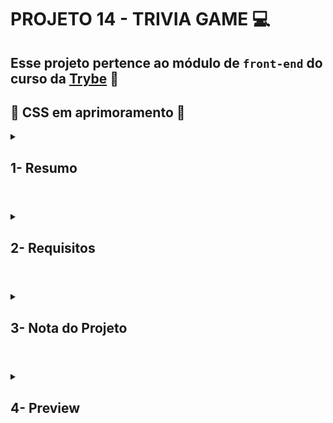 # PROJETO 14 - TRIVIA GAME :computer:

## Esse projeto pertence ao módulo de `front-end` do curso da [Trybe](https://www.betrybe.com/) :green_heart:

## :construction: CSS em aprimoramento :construction:
 
<details>
 
<summary>
  
## 1- Resumo
  
</summary>

No projeto Tivia game usamos duas requisições a API para ter acesso aos dados. Usamos as tecnologias React e Redux para componentização e gerenciamento do estado global da aplicação. Já para aplicação dos testes, a  fim de garantir uma boa qualidade do código e seu funcionamento, utilizamos a RTL/jest.

Foi uma ótima oportunidade desenvolver esse projeto, principalmente por se tratar de um trabalho em grupo, necessitando de comunicação e colaboração para atingirmos nossos objetivos. Para tanto, utilizamos o Kanban das metodologias ágeis para organização das tarefas. Veja mais abaixo!

</details>

#

<details>
 
<summary>
 
## 2- Requisitos

</summary>

### I. 

### II. 

### III. 

### IV. 

### V. 

### VI. 

### VII. 

### VIII. 

### IX. 

### X. 

### XI. 

### XII. 

### XIII. 

### XIV. 

</details>

# 

<details>
 
<summary>

## 3- Nota do Projeto
 
</summary>

## 100% :heavy_check_mark:

![Project-Tivia-Game-Grade]()

</details> 
 
# 

<details>
 
<summary>

## 4- Preview

</summary>

![Project-Tivia-Game-Preview]()

</details>

